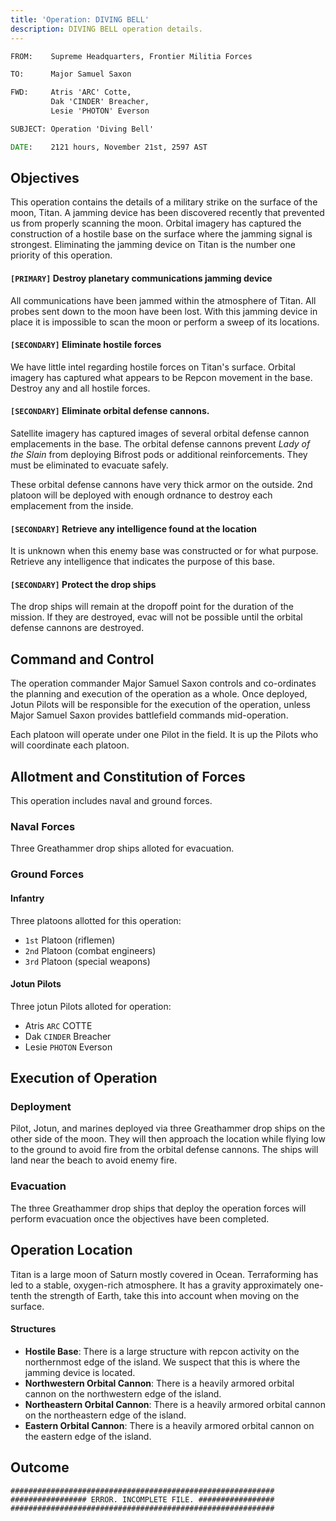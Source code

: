 ```yaml
---
title: 'Operation: DIVING BELL'
description: DIVING BELL operation details.
---
```


```bat
FROM:    Supreme Headquarters, Frontier Militia Forces

TO:      Major Samuel Saxon

FWD:     Atris 'ARC' Cotte,
         Dak 'CINDER' Breacher,
         Lesie 'PHOTON' Everson

SUBJECT: Operation 'Diving Bell'

DATE:    2121 hours, November 21st, 2597 AST
```

## Objectives

This operation contains the details of a military strike on the surface of the moon, Titan. A jamming device has been discovered recently that prevented us from properly scanning the moon. Orbital imagery has captured the construction of a hostile base on the surface where the jamming signal is strongest. Eliminating the jamming device on Titan is the number one priority of this operation.

#### `[PRIMARY]` Destroy planetary communications jamming device

All communications have been jammed within the atmosphere of Titan. All probes sent down to the moon have been lost. With this jamming device in place it is impossible to scan the moon or perform a sweep of its locations.

#### `[SECONDARY]` Eliminate hostile forces

We have little intel regarding hostile forces on Titan's surface. Orbital imagery has captured what appears to be Repcon movement in the base. Destroy any and all hostile forces.

#### `[SECONDARY]` Eliminate orbital defense cannons.

Satellite imagery has captured images of several orbital defense cannon emplacements in the base. The orbital defense cannons prevent _Lady of the Slain_ from deploying Bifrost pods or additional reinforcements. They must be eliminated to evacuate safely.

These orbital defense cannons have very thick armor on the outside. 2nd platoon will be deployed with enough ordnance to destroy each emplacement from the inside.

#### `[SECONDARY]` Retrieve any intelligence found at the location

It is unknown when this enemy base was constructed or for what purpose. Retrieve any intelligence that indicates the purpose of this base.

#### `[SECONDARY]` Protect the drop ships

The drop ships will remain at the dropoff point for the duration of the mission. If they are destroyed, evac will not be possible until the orbital defense cannons are destroyed.

## Command and Control

The operation commander Major Samuel Saxon controls and co-ordinates the planning and execution of the operation as a whole. Once deployed, Jotun Pilots will be responsible for the execution of the operation, unless Major Samuel Saxon provides battlefield commands mid-operation.

Each platoon will operate under one Pilot in the field. It is up the Pilots who will coordinate each platoon.

## Allotment and Constitution of Forces

This operation includes naval and ground forces.

### Naval Forces

Three Greathammer drop ships alloted for evacuation.

### Ground Forces

#### Infantry

Three platoons allotted for this operation:

- `1st` Platoon (riflemen)
- `2nd` Platoon (combat engineers)
- `3rd` Platoon (special weapons)

#### Jotun Pilots

Three jotun Pilots alloted for operation:

- Atris `ARC` COTTE
- Dak `CINDER` Breacher
- Lesie `PHOTON` Everson

## Execution of Operation

### Deployment

Pilot, Jotun, and marines deployed via three Greathammer drop ships on the other side of the moon. They will then approach the location while flying low to the ground to avoid fire from the orbital defense cannons. The ships will land near the beach to avoid enemy fire.

### Evacuation

The three Greathammer drop ships that deploy the operation forces will perform evacuation once the objectives have been completed.

## Operation Location

Titan is a large moon of Saturn mostly covered in Ocean. Terraforming has led to a stable, oxygen-rich atmosphere. It has a gravity approximately one-tenth the strength of Earth, take this into account when moving on the surface.

#### Structures

- **Hostile Base**: There is a large structure with repcon activity on the northernmost edge of the island. We suspect that this is where the jamming device is located.
- **Northwestern Orbital Cannon**: There is a heavily armored orbital cannon on the northwestern edge of the island.
- **Northeastern Orbital Cannon**: There is a heavily armored orbital cannon on the northeastern edge of the island.
- **Eastern Orbital Cannon**: There is a heavily armored orbital cannon on the eastern edge of the island.

## Outcome

```
###########################################################
################# ERROR. INCOMPLETE FILE. #################
###########################################################
```
